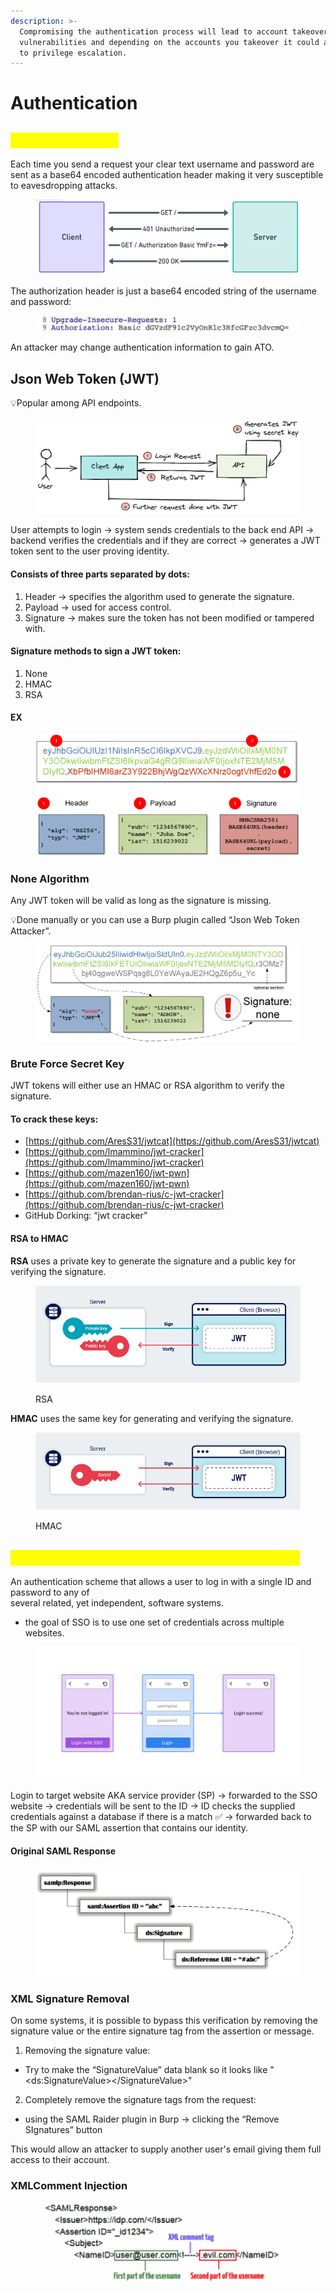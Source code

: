 ```yaml
---
description: >-
  Compromising the authentication process will lead to account takeover (ATO)
  vulnerabilities and depending on the accounts you takeover it could also lead
  to privilege escalation.
---
```


# Authentication

## <mark style="color:yellow;">HTTP Basic Auth</mark>

Each time you send a request your clear text username and password are sent as a base64 encoded authentication header making it very susceptible to eavesdropping attacks.

<figure><img src="../.gitbook/assets/image (1) (1) (1).png" alt=""><figcaption></figcaption></figure>

The authorization header is just a base64 encoded string of the username and password:

<figure><img src="../.gitbook/assets/image (1).png" alt=""><figcaption></figcaption></figure>

An attacker may change authentication information to gain ATO.

## Json Web Token (JWT)

💡Popular among API endpoints.

<figure><img src="../.gitbook/assets/image (18).png" alt=""><figcaption></figcaption></figure>

User attempts to login -> system sends credentials to the back end API -> backend verifies the credentials and if they are correct -> generates a JWT token sent to the user proving identity.

#### Consists of three parts separated by dots:&#x20;

1. Header -> specifies the algorithm used to generate the signature.
2. Payload -> used for access control.
3. Signature -> makes sure the token has not been modified or tampered with.

#### Signature methods to sign a JWT token:

1. None
2. HMAC
3. RSA

#### EX

<figure><img src="../.gitbook/assets/image (21).png" alt=""><figcaption></figcaption></figure>

### None Algorithm

Any JWT token will be valid as long as the signature is missing.

💡Done manually or you can use a Burp plugin called “Json Web Token Attacker”.

<figure><img src="../.gitbook/assets/image (20).png" alt=""><figcaption></figcaption></figure>

### Brute Force Secret Key

JWT tokens will either use an HMAC or RSA algorithm to verify the signature.

#### To crack these keys:

* [https://github.com/AresS31/jwtcat](https://github.com/AresS31/jwtcat)
* [https://github.com/lmammino/jwt-cracker](https://github.com/lmammino/jwt-cracker)
* [https://github.com/mazen160/jwt-pwn](https://github.com/mazen160/jwt-pwn)
* [https://github.com/brendan-rius/c-jwt-cracker](https://github.com/brendan-rius/c-jwt-cracker)
* GitHub Dorking: “jwt cracker”

#### RSA to HMAC

**RSA** uses a private key to generate the signature and a public key for verifying the signature.

<figure><img src="../.gitbook/assets/image (24).png" alt=""><figcaption><p>RSA</p></figcaption></figure>

**HMAC** uses the same key for generating and verifying the signature.

<figure><img src="../.gitbook/assets/image (23).png" alt=""><figcaption><p>HMAC</p></figcaption></figure>

## <mark style="color:yellow;">Security Assertion Markup Language (SAML)</mark>&#x20;

An authentication scheme that allows a user to log in with a single ID and password to any of\
several related, yet independent, software systems.

* the goal of SSO is to use one set of credentials across multiple websites.

<figure><img src="../.gitbook/assets/image (25).png" alt=""><figcaption></figcaption></figure>

Login to target website AKA service provider (SP) -> forwarded to the SSO website -> credentials will be sent to the ID -> ID checks the supplied credentials against a database if there is a match ✅ -> forwarded back to the SP with our SAML assertion that contains our identity.

#### Original SAML Response

<figure><img src="../.gitbook/assets/image.png" alt=""><figcaption></figcaption></figure>

### XML Signature Removal

On some systems, it is possible to bypass this verification by removing the signature value or the entire signature tag from the assertion or message.

1. Removing the signature value:

* Try to make the “SignatureValue” data blank so it looks like "\<ds:SignatureValue>\</SignatureValue>"

2. Completely remove the signature tags from the request:

* using the SAML Raider plugin in Burp -> clicking the “Remove SIgnatures” button

This would allow an attacker to supply another user's email giving them full access to their account.

### XMLComment Injection

<figure><img src="../.gitbook/assets/image (26).png" alt=""><figcaption></figcaption></figure>
